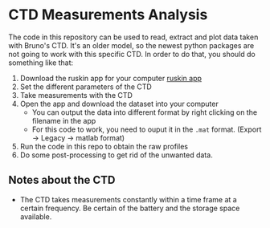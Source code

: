 # CTD Measurements Analysis

The code in this repository can be used to read, extract and plot data taken with Bruno's CTD. It's an older model, so the newest python packages 
are not going to work with this specific CTD. 
In order to do that, you should do something like that:
1. Download the ruskin app for your computer [ruskin app](https://rbr-global.com/products/software/)
2. Set the different parameters of the CTD
3. Take measurements with the CTD
4. Open the app and download the dataset into your computer
    - You can output the data into different format by right clicking on the filename in the app
    - For this code to work, you need to ouput it in the `.mat` format. (Export -> Legacy -> matlab format)  
5. Run the code in this repo to obtain the raw profiles
6. Do some post-processing to get rid of the unwanted data. 

## Notes about the CTD

- The CTD takes measurements constantly within a time frame at a certain frequency. Be certain of the battery and the storage space available. 
